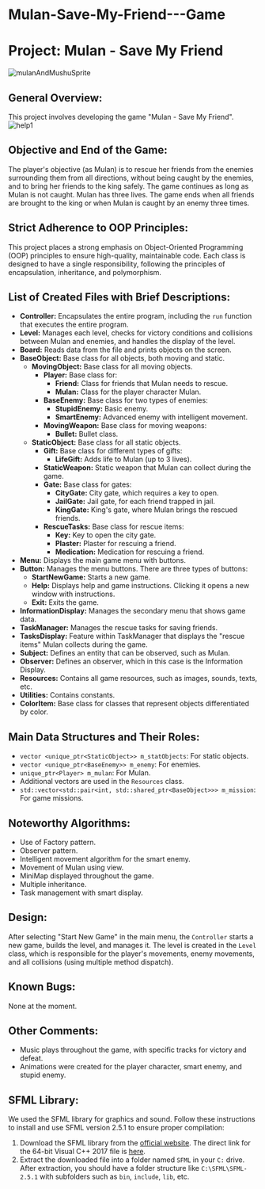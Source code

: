 # Mulan-Save-My-Friend---Game

# Project: Mulan - Save My Friend
![mulanAndMushuSprite](https://github.com/HadasMai/Mulan-Save-My-Friend---Game/assets/154980811/63e0148e-1c2e-4598-9d04-98615249cf8e)

## General Overview:
This project involves developing the game "Mulan - Save My Friend".
![help1](https://github.com/HadasMai/Mulan-Save-My-Friend---Game/assets/154980811/483a3a62-7928-4aba-8d74-56a6473b005f)

## Objective and End of the Game:
The player's objective (as Mulan) is to rescue her friends from the enemies surrounding them from all directions, without being caught by the enemies, and to bring her friends to the king safely. The game continues as long as Mulan is not caught. Mulan has three lives. The game ends when all friends are brought to the king or when Mulan is caught by an enemy three times.

## Strict Adherence to OOP Principles:
This project places a strong emphasis on Object-Oriented Programming (OOP) principles to ensure high-quality, maintainable code. Each class is designed to have a single responsibility, following the principles of encapsulation, inheritance, and polymorphism.

## List of Created Files with Brief Descriptions:

- **Controller:** Encapsulates the entire program, including the `run` function that executes the entire program.
- **Level:** Manages each level, checks for victory conditions and collisions between Mulan and enemies, and handles the display of the level.
- **Board:** Reads data from the file and prints objects on the screen.
- **BaseObject:** Base class for all objects, both moving and static.
  - **MovingObject:** Base class for all moving objects.
    - **Player:** Base class for:
      - **Friend:** Class for friends that Mulan needs to rescue.
      - **Mulan:** Class for the player character Mulan.
    - **BaseEnemy:** Base class for two types of enemies:
      - **StupidEnemy:** Basic enemy.
      - **SmartEnemy:** Advanced enemy with intelligent movement.
    - **MovingWeapon:** Base class for moving weapons:
      - **Bullet:** Bullet class.
  - **StaticObject:** Base class for all static objects.
    - **Gift:** Base class for different types of gifts:
      - **LifeGift:** Adds life to Mulan (up to 3 lives).
    - **StaticWeapon:** Static weapon that Mulan can collect during the game.
    - **Gate:** Base class for gates:
      - **CityGate:** City gate, which requires a key to open.
      - **JailGate:** Jail gate, for each friend trapped in jail.
      - **KingGate:** King's gate, where Mulan brings the rescued friends.
    - **RescueTasks:** Base class for rescue items:
      - **Key:** Key to open the city gate.
      - **Plaster:** Plaster for rescuing a friend.
      - **Medication:** Medication for rescuing a friend.
- **Menu:** Displays the main game menu with buttons.
- **Button:** Manages the menu buttons. There are three types of buttons:
  - **StartNewGame:** Starts a new game.
  - **Help:** Displays help and game instructions. Clicking it opens a new window with instructions.
  - **Exit:** Exits the game.
- **InformationDisplay:** Manages the secondary menu that shows game data.
- **TaskManager:** Manages the rescue tasks for saving friends.
- **TasksDisplay:** Feature within TaskManager that displays the "rescue items" Mulan collects during the game.
- **Subject:** Defines an entity that can be observed, such as Mulan.
- **Observer:** Defines an observer, which in this case is the Information Display.
- **Resources:** Contains all game resources, such as images, sounds, texts, etc.
- **Utilities:** Contains constants.
- **ColorItem:** Base class for classes that represent objects differentiated by color.

## Main Data Structures and Their Roles:
- `vector <unique_ptr<StaticObject>> m_statObjects`: For static objects.
- `vector <unique_ptr<BaseEnemy>> m_enemy`: For enemies.
- `unique_ptr<Player> m_mulan`: For Mulan.
- Additional vectors are used in the `Resources` class.
- `std::vector<std::pair<int, std::shared_ptr<BaseObject>>> m_mission`: For game missions.

## Noteworthy Algorithms:
- Use of Factory pattern.
- Observer pattern.
- Intelligent movement algorithm for the smart enemy.
- Movement of Mulan using view.
- MiniMap displayed throughout the game.
- Multiple inheritance.
- Task management with smart display.

## Design:
After selecting "Start New Game" in the main menu, the `Controller` starts a new game, builds the level, and manages it. The level is created in the `Level` class, which is responsible for the player's movements, enemy movements, and all collisions (using multiple method dispatch).

## Known Bugs:
None at the moment.

## Other Comments:
- Music plays throughout the game, with specific tracks for victory and defeat.
- Animations were created for the player character, smart enemy, and stupid enemy.

## SFML Library:
We used the SFML library for graphics and sound. Follow these instructions to install and use SFML version 2.5.1 to ensure proper compilation:

1. Download the SFML library from the [official website](https://www.sfml-dev.org/download/sfml/2.5.1). The direct link for the 64-bit Visual C++ 2017 file is [here](https://www.sfml-dev.org/files/SFML-2.5.1-windows-vc15-64-bit.zip).
2. Extract the downloaded file into a folder named `SFML` in your `C:` drive. After extraction, you should have a folder structure like `C:\SFML\SFML-2.5.1` with subfolders such as `bin`, `include`, `lib`, etc.
